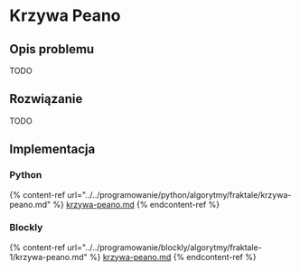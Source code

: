 # Krzywa Peano

## Opis problemu

TODO

## Rozwiązanie

TODO

## Implementacja

### Python

{% content-ref url="../../programowanie/python/algorytmy/fraktale/krzywa-peano.md" %}
[krzywa-peano.md](../../programowanie/python/algorytmy/fraktale/krzywa-peano.md)
{% endcontent-ref %}

### Blockly

{% content-ref url="../../programowanie/blockly/algorytmy/fraktale-1/krzywa-peano.md" %}
[krzywa-peano.md](../../programowanie/blockly/algorytmy/fraktale-1/krzywa-peano.md)
{% endcontent-ref %}

